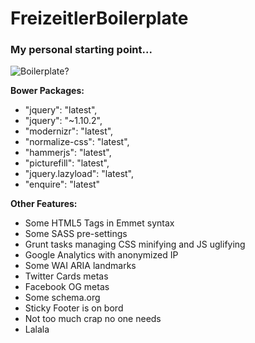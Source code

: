 # FreizeitlerBoilerplate
### My personal starting point...

![Boilerplate?](https://dl.dropboxusercontent.com/u/13322055/stuff/Shall_we_buy_MacBooks_to_look_cool_but_install_Ubuntu_on_them-s256x192-410733-580a.gif)

**Bower Packages:**
- "jquery": "latest",
- "jquery": "~1.10.2",
- "modernizr": "latest",
- "normalize-css": "latest",
- "hammerjs": "latest",
- "picturefill": "latest",
- "jquery.lazyload": "latest",
- "enquire": "latest"

**Other Features:**
- Some HTML5 Tags in Emmet syntax
- Some SASS pre-settings
- Grunt tasks managing CSS minifying and JS uglifying
- Google Analytics with anonymized IP
- Some WAI ARIA landmarks
- Twitter Cards metas
- Facebook OG metas
- Some schema.org
- Sticky Footer is on bord
- Not too much crap no one needs
- Lalala
